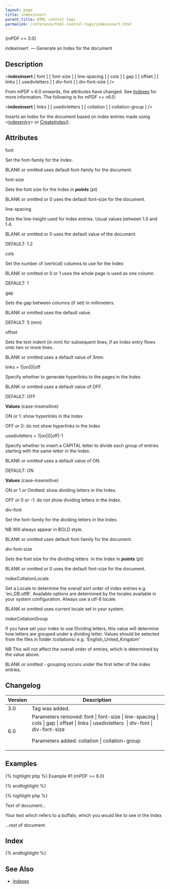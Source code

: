 ```yaml
---
layout: page
title: indexinsert
parent_title: HTML control tags
permalink: /reference/html-control-tags/indexinsert.html
---
```


<div id="bpmbook" class="bpmbook" style="direction:ltr;">
<div class="topic_user_field">
<div id="U0">
<p>(mPDF &gt;= 3.0)</p>
<p>indexinsert&nbsp; — Generate an Index for the document</p>
<h2>Description</h2>

<div class="alert alert-info" role="alert">&lt;<b>indexinsert</b> [ <span class="parameter">font</span> ] [ <span class="parameter">font-size</span> ] [ <span class="parameter">line-spacing</span> ] [ <span class="parameter">cols</span> ] [ <span class="parameter">gap</span> ] [ <span class="parameter">offset</span> ] [ <span class="parameter">links</span> ] [ <span class="parameter">usedivletters</span> ] [ <span class="parameter">div-font</span> ] [ <span class="parameter">div-font-size</span> ] /&gt;</div>
<p>From mPDF v 6.0 onwards, the attributes have changed. See <a href="/what-else-can-i-do/index.html">Indexes</a> for more information. The following is for mPDF &gt;= v6.0:</p>

<div class="alert alert-info" role="alert">&lt;<b>indexinsert</b> [ <span class="parameter">links</span> ] [ <span class="parameter">usedivletters</span> ] [ <span class="parameter">collation</span> ] [ <span class="parameter">collation-group</span> ] /&gt;</div>
<p>Inserts an Index for the document based on index entries made using &lt;<a href="/reference/html-control-tags/tocentry.html">indexentry</a>&gt; or <a href="/reference/mpdf-functions/tocpagebreak.html">CreateIndex()</a>.</p>
<h2>Attributes</h2>
<p class="manual_param_dt"><span class="parameter">font </span></p>
<p class="manual_param_dd">Set the font-family for the Index.

<span class="smallblock">BLANK</span>&nbsp;or omitted uses default font-family for the document.</p>
<p class="manual_param_dt"><span class="parameter">font-size</span></p>
<p class="manual_param_dd">Sets the font size for the Index in <b><i>points</i></b> (pt)

<span class="smallblock">BLANK</span>&nbsp;or omitted or 0 uses the default font-size for the document.</p>
<p class="manual_param_dt"><span class="parameter">line-spacing</span></p>
<p class="manual_param_dd">Sets the line-height used for index entries. Usual values between 1.0 and 1.4.

<span class="smallblock">BLANK</span>&nbsp;or omitted or 0 uses the default value of the document.

<span class="smallblock">DEFAULT</span>: 1.2</p>
<p class="manual_param_dt"><span class="parameter">cols</span></p>
<p class="manual_param_dd">Set the number of (vertical) columns to use for the Index

<span class="smallblock">BLANK</span>&nbsp;or omitted or 0 or 1 uses the whole page is used as one column.

<span class="smallblock">DEFAULT</span>: 1</p>
<p class="manual_param_dt"><span class="parameter">gap</span></p>
<p class="manual_param_dd">Sets the gap between columns (if set) in millimeters.

<span class="smallblock">BLANK</span>&nbsp;or omitted uses the default value.

<span class="smallblock">DEFAULT</span>: 5 (mm)</p>
<p class="manual_param_dt"><span class="parameter">offset</span></p>
<p class="manual_param_dd">Sets the text indent&nbsp;(in mm) for subsequent&nbsp;lines, if an index entry flows onto&nbsp;two or more lines.

<span class="smallblock">BLANK</span>&nbsp;or omitted uses a default value of 3mm.</p>
<p class="manual_param_dt"><span class="parameter">links </span> = 1|on|0|off</p>
<p class="manual_param_dd">Specify whether to generate hyperlinks to the pages in the Index.

<span class="smallblock">BLANK</span>&nbsp;or omitted uses a default value of OFF.

<span class="smallblock">DEFAULT</span>: OFF</p>
<p class="manual_param_dd"><b>Values</b> (case-insensitive)

ON <i>or</i> 1: show hyperlinks in the Index

OFF <i>or</i> 0: do not show hyperlinks in the Index</p>
<p class="manual_param_dt"><span class="parameter">usedivletters </span>= 1|on|0|off|-1</p>
<p class="manual_param_dd">Specify whether to insert a CAPITAL letter to divide each group of entries starting with the same letter in the Index.

<span class="smallblock">BLANK</span>&nbsp;or omitted uses a default value of ON.

<span class="smallblock">DEFAULT</span>: ON</p>
<p class="manual_param_dd"><b>Values</b> (case-insensitive)

ON <i>or</i> 1 <i>or</i> Omitted: show dividing letters in the Index.

OFF <i>or</i> 0 <i>or</i> -1: do not show dividing letters in the Index.</p>
<p class="manual_param_dt"><span class="parameter">div-font </span></p>
<p class="manual_param_dd">Set the font-family for the dividing letters in the Index.

NB Will always appear in <span class="smallblock">BOLD</span> style.

<span class="smallblock">BLANK</span>&nbsp;or omitted uses default font-family for the document.</p>
<p class="manual_param_dt"><span class="parameter">div-font-size</span></p>
<p class="manual_param_dd">Sets the font size for the dividing letters&nbsp; in the Index in <b><i>points</i></b> (pt)

<span class="smallblock">BLANK</span>&nbsp;or omitted or 0 uses the default font-size for the document.</p>
<p><span class="parameter"><span class="parameter">indexCollationLocale</span> </span></p>
<p class="manual_param_dd">Set a Locale to determine the overall sort order of index entries e.g. 'en_GB.utf8'. Available options are determined by the locales available in your system configuration. Always use a utf-8 locale.

<span class="smallblock">BLANK</span>&nbsp;or omitted uses current locale set in your system.</p>
<p><span class="parameter"><span class="parameter">indexCollationGroup</span> </span></p>
<p class="manual_param_dd">If you have set your index to use Dividing letters, this value will determine how letters are grouped under a dividing letter. Values should be selected from the files in folder <span class="filename">/collations/</span> e.g. 'English_United_Kingdom'

NB This will not affect the overall order of entries, which is determined by the value above.

<span class="smallblock">BLANK</span>&nbsp;or omitted - grouping occurs under the first letter of the index entries.</p>
<h2>Changelog</h2>
<table class="bpmTopic"> <thead>
<tr> <th>Version</th><th>Description</th> </tr>
</thead> <tbody>
<tr>
<td>3.0</td>
<td>Tag was added.</td>
</tr>
<tr>
<td>6.0</td>
<td>Parameters removed: <span class="parameter">font</span> | <span class="parameter">font-size</span> | <span class="parameter">line-spacing</span> | <span class="parameter">cols</span> | <span class="parameter">gap</span> | <span class="parameter">offset</span> | <span class="parameter">links </span>| <span class="parameter">usedivletters</span>&nbsp;<span class="parameter"> </span>| <span class="parameter">div-font</span><span class="parameter">&nbsp;<span class="parameter"></span>| div-font-size</span>

Parameters added: <span class="parameter">collation</span> | <span class="parameter">collation-group</span></td>
</tr>
</tbody> </table>
<h2>Examples</h2>

{% highlight php %}
Example #1 (mPDF >= 6.0)

{% endhighlight %}

{% highlight php %}
<html>

<p>Text of document...</p>

<p><indexentry content="Buffalo" />Your text which refers to a buffalo, which you would like to see in the Index</p>

<p>...rest of document</p>

<pagebreak />

<h2>Index</h2>

<indexinsert usedivletters="on" links="on" collation="en_US.utf8" collation-group="English_United_States"/>

</html>
{% endhighlight %}

<h2>See Also</h2>
<ul>
<li class="manual_boxlist"><a href="/what-else-can-i-do/index.html">Indexes</a></li>
</ul>
</div>
</div>

